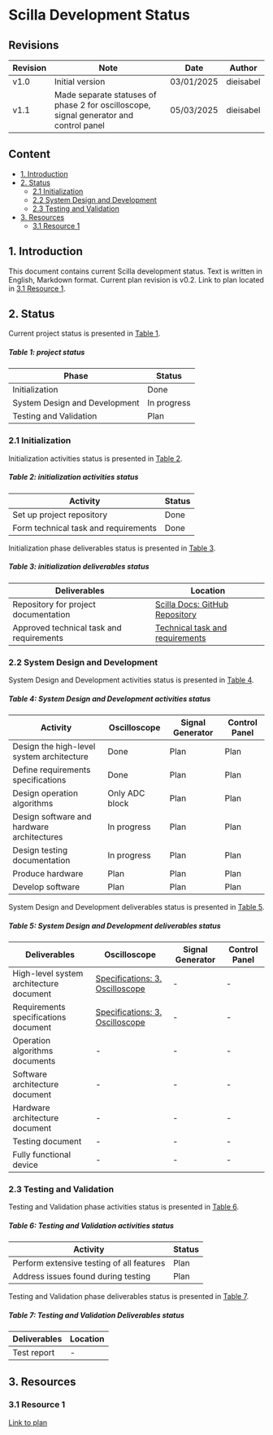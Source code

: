# Scilla Development Status

## Revisions

| Revision | Note | Date | Author |
| - | - | - | - |
| v1.0 | Initial version | 03/01/2025 | dieisabel |
| v1.1 | Made separate statuses of phase 2 for oscilloscope, signal generator and control panel | 05/03/2025 | dieisabel |

## Content

- [1. Introduction](#1-introduction)
- [2. Status](#2-status)
    - [2.1 Initialization](#21-initialization)
    - [2.2 System Design and Development](#22-system-design-and-development)
    - [2.3 Testing and Validation](#23-testing-and-validation)
- [3. Resources](#3-resources)
    - [3.1 Resource 1](#31-resource-1)

## 1. Introduction

This document contains current Scilla development status. Text is written in English, Markdown format. Current plan revision is v0.2. Link to plan located in [3.1 Resource 1](#31-resource-1).

## 2. Status

Current project status is presented in [Table 1](#table-1-project-status).

##### Table 1: project status

| Phase | Status |
| - | - |
| Initialization | Done |
| System Design and Development | In progress |
| Testing and Validation | Plan |

### 2.1 Initialization

Initialization activities status is presented in [Table 2](#table-2-initialization-activities-status).

##### Table 2: initialization activities status

| Activity | Status |
| - | - |
| Set up project repository | Done |
| Form technical task and requirements | Done |

Initialization phase deliverables status is presented in [Table 3](#table-3-initialization-deliverables-status).

##### Table 3: initialization deliverables status

| Deliverables | Location |
| - | - |
| Repository for project documentation | [Scilla Docs: GitHub Repository](https://github.com/dieisabel/scilla-docs) |
| Approved technical task and requirements | [Technical task and requirements](test_task.md) |

### 2.2 System Design and Development

System Design and Development activities status is presented in [Table 4](#table-4-system-design-and-development-activities-status).

##### Table 4: System Design and Development activities status

| Activity | Oscilloscope | Signal Generator | Control Panel |
| - | - | - | - |
| Design the high-level system architecture | Done | Plan | Plan |
| Define requirements specifications | Done | Plan | Plan |
| Design operation algorithms | Only ADC block | Plan | Plan |
| Design software and hardware architectures | In progress | Plan | Plan |
| Design testing documentation | In progress | Plan | Plan |
| Produce hardware | Plan | Plan | Plan |
| Develop software | Plan | Plan | Plan |

System Design and Development deliverables status is presented in [Table 5](#table-5-system-design-and-development-deliverables-status).

##### Table 5: System Design and Development deliverables status

| Deliverables | Oscilloscope | Signal Generator | Control Panel |
| - | - | - | - |
| High-level system architecture document | [Specifications: 3. Oscilloscope](../technical_docs/specifications.md#3-oscilloscope) | - | - |
| Requirements specifications document | [Specifications: 3. Oscilloscope](../technical_docs/specifications.md#3-oscilloscope) | - | - |
| Operation algorithms documents | - | - | - |
| Software architecture document | - | - | - |
| Hardware architecture document | - | - | - |
| Testing document | - | - | - |
| Fully functional device | - | - | - |

### 2.3 Testing and Validation

Testing and Validation phase activities status is presented in [Table 6](#table-6-testing-and-validation-activities-status).

##### Table 6: Testing and Validation activities status

| Activity | Status |
| - | - |
| Perform extensive testing of all features | Plan |
| Address issues found during testing | Plan |

Testing and Validation phase deliverables status is presented in [Table 7](#table-7-testing-and-validation-deliverables-status).

##### Table 7: Testing and Validation Deliverables status

| Deliverables | Location |
| - | - |
| Test report | - |

## 3. Resources

### 3.1 Resource 1

[Link to plan](plan.md)
